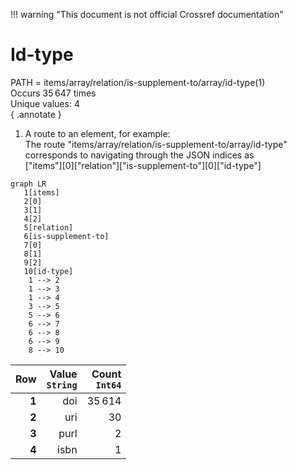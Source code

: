 !!! warning "This document is not official Crossref documentation"
# Id-type
PATH = items/array/relation/is-supplement-to/array/id-type(1)  
Occurs 35 647 times  
Unique values: 4  
{ .annotate }

1. A route to an element, for example:  
   The route "items/array/relation/is-supplement-to/array/id-type" corresponds to navigating through the JSON indices as  
   ["items"][0]["relation"]["is-supplement-to"][0]["id-type"]  

```mermaid
graph LR
   1[items]
   2[0]
   3[1]
   4[2]
   5[relation]
   6[is-supplement-to]
   7[0]
   8[1]
   9[2]
   10[id-type]
    1 --> 2
    1 --> 3
    1 --> 4
    3 --> 5
    5 --> 6
    6 --> 7
    6 --> 8
    6 --> 9
    8 --> 10
```

| **Row** | **Value**<br>`String` | **Count**<br>`Int64` |
|--------:|----------------------:|---------------------:|
| **1**   | doi                   | 35 614               |
| **2**   | uri                   | 30                   |
| **3**   | purl                  | 2                    |
| **4**   | isbn                  | 1                    |

